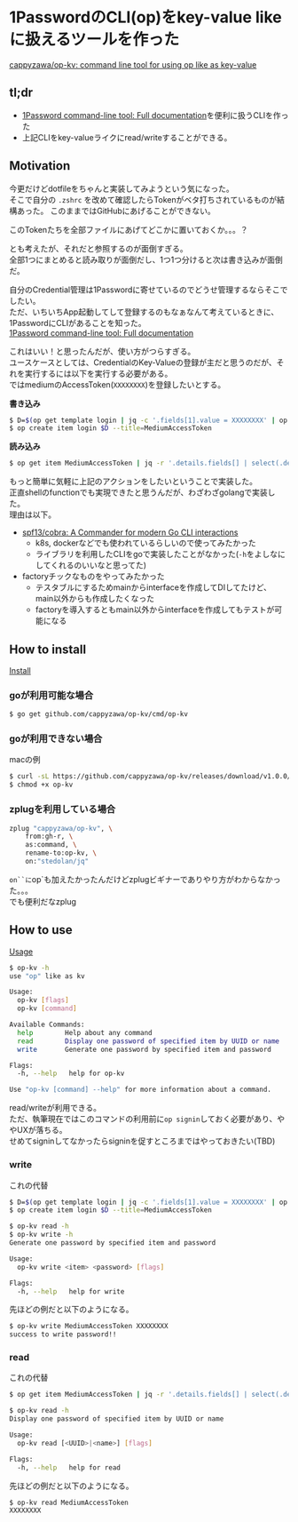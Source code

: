 # 1PasswordのCLI(op)をkey-value likeに扱えるツールを作った

[cappyzawa/op\-kv: command line tool for using op like as key\-value](https://github.com/cappyzawa/op-kv)

## tl;dr
* [1Password command\-line tool: Full documentation](https://support.1password.com/command-line/)を便利に扱うCLIを作った
* 上記CLIをkey-valueライクにread/writeすることができる。

## Motivation
今更だけどdotfileをちゃんと実装してみようという気になった。  
そこで自分の `.zshrc` を改めて確認したらTokenがベタ打ちされているものが結構あった。 
このままではGitHubにあげることができない。  

このTokenたちを全部ファイルにあげてどこかに置いておくか。。。？ 

とも考えたが、それだと参照するのが面倒すぎる。  
全部1つにまとめると読み取りが面倒だし、1つ1つ分けると次は書き込みが面倒だ。

自分のCredential管理は1Passwordに寄せているのでどうせ管理するならそこでしたい。  
ただ、いちいちApp起動してして登録するのもなぁなんて考えているときに、1PasswordにCLIがあることを知った。    
[1Password command\-line tool: Full documentation](https://support.1password.com/command-line/)

これはいい！と思ったんだが、使い方がつらすぎる。  
ユースケースとしては、CredentialのKey-Valueの登録が主だと思うのだが、それを実行するには以下を実行する必要がある。  
ではmediumのAccessToken(`XXXXXXXX`)を登録したいとする。

**書き込み**
```bash
$ D=$(op get template login | jq -c '.fields[1].value = XXXXXXXX' | op encode)
$ op create item login $D --title=MediumAccessToken
```

**読み込み**
```bash
$ op get item MediumAccessToken | jq -r '.details.fields[] | select(.designation=="password").value'
```

もっと簡単に気軽に上記のアクションをしたいということで実装した。  
正直shellのfunctionでも実現できたと思うんだが、わざわざgolangで実装した。  
理由は以下。
* [spf13/cobra: A Commander for modern Go CLI interactions](https://github.com/spf13/cobra)
  * k8s, dockerなどでも使われているらしいので使ってみたかった
  * ライブラリを利用したCLIをgoで実装したことがなかった(`-h`をよしなにしてくれるのいいなと思ってた)
* factoryチックなものをやってみたかった
  * テスタブルにするためmainからinterfaceを作成してDIしてたけど、main以外からも作成したくなった
  * factoryを導入するともmain以外からinterfaceを作成してもテストが可能になる
  
## How to install
[Install](https://github.com/cappyzawa/op-kv#install)
### goが利用可能な場合
```bash
$ go get github.com/cappyzawa/op-kv/cmd/op-kv
```
### goが利用できない場合
macの例
```bash
$ curl -sL https://github.com/cappyzawa/op-kv/releases/download/v1.0.0/op-kv-darwin-amd64 > op-kv
$ chmod +x op-kv
```
### zplugを利用している場合
```bash
zplug "cappyzawa/op-kv", \
    from:gh-r, \
    as:command, \
    rename-to:op-kv, \
    on:"stedolan/jq"
```
`on``に`op`も加えたかったんだけどzplugビギナーでありやり方がわからなかった。。。  
でも便利だなzplug

## How to use
[Usage](https://github.com/cappyzawa/op-kv#usage)
```bash
$ op-kv -h
use "op" like as kv

Usage:
  op-kv [flags]
  op-kv [command]

Available Commands:
  help        Help about any command
  read        Display one password of specified item by UUID or name
  write       Generate one password by specified item and password

Flags:
  -h, --help   help for op-kv

Use "op-kv [command] --help" for more information about a command.
```
read/writeが利用できる。  
ただ、執筆現在ではこのコマンドの利用前に`op signin`しておく必要があり、ややUXが落ちる。  
せめてsigninしてなかったらsigninを促すところまではやっておきたい(TBD)

### write
これの代替
```bash
$ D=$(op get template login | jq -c '.fields[1].value = XXXXXXXX' | op encode)
$ op create item login $D --title=MediumAccessToken
```

```bash
$ op-kv read -h
$ op-kv write -h 
Generate one password by specified item and password

Usage:
  op-kv write <item> <password> [flags]

Flags:
  -h, --help   help for write
```

先ほどの例だと以下のようになる。
```bash
$ op-kv write MediumAccessToken XXXXXXXX
success to write password!!
```

### read
これの代替
```bash
$ op get item MediumAccessToken | jq -r '.details.fields[] | select(.designation=="password").value'
```

```bash
$ op-kv read -h
Display one password of specified item by UUID or name

Usage:
  op-kv read [<UUID>|<name>] [flags]

Flags:
  -h, --help   help for read
```

先ほどの例だと以下のようになる。
```bash
$ op-kv read MediumAccessToken
XXXXXXXX
```
